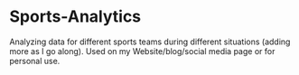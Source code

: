 # Sports-Analytics
Analyzing data for different sports teams during different situations (adding more as I go along). Used on my Website/blog/social media page or for personal use.
